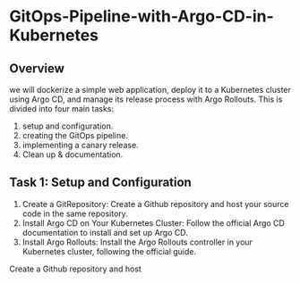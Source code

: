 # GitOps-Pipeline-with-Argo-CD-in-Kubernetes

## Overview
we will dockerize a simple web application, deploy it to a Kubernetes cluster using Argo CD, and manage its release process with Argo Rollouts. This is divided into four main tasks: 
1) setup and configuration.
2) creating the GitOps pipeline.
3) implementing a canary release.
4) Clean up & documentation.

## Task 1: Setup and Configuration
1. Create a GitRepository: Create a Github repository and host your source code in the same repository.
2. Install Argo CD on Your Kubernetes Cluster: Follow the official Argo CD documentation to install and set up Argo CD.
3. Install Argo Rollouts: Install the Argo Rollouts controller in your Kubernetes cluster, following the official guide.


Create a Github repository and host  




